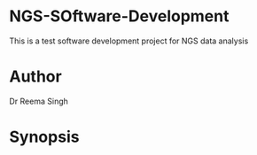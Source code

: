 # NGS-SOftware-Development
This is a test software development project for NGS data analysis
# Author
Dr Reema Singh
# Synopsis
